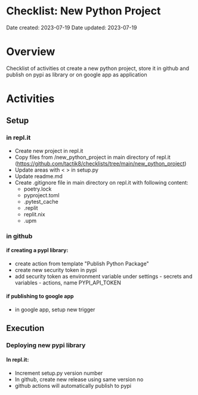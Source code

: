 
# Checklist: New Python Project
Date created: 2023-07-19
Date updated: 2023-07-19


# Overview
Checklist of activities ot create a new python project, store it in github and publish on pypi as library or on google app as application

# Activities

## Setup
### in repl.it
- Create new project in repl.it
- Copy files from /new_python_project in main directory of repl.it (https://github.com/tactik8/checklists/tree/main/new_python_project)
- Update areas with < > in setup.py
- Update readme.md
- Create .gitignore file in main directory on repl.it with following content:
  - poetry.lock
  - pyproject.toml
  - .pytest_cache
  - .replit
  - replit.nix
  - .upm


### in github
#### if creating a pypl library:
- create action from template "Publish Python Package"
- create new security token in pypi
- add security token as environment variable under settings - secrets and variables - actions, name PYPI_API_TOKEN

#### if publishing to google app
- in google app, setup new trigger


## Execution

### Deploying new pypi library
#### In repl.it:
- Increment setup.py version number
- In github, create new release using same version no
- github actions will automatically publish to pypi


